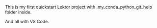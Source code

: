 This is my first quickstart Lektor project with .my_conda_python_git_help folder inside.

And all with VS Code. 